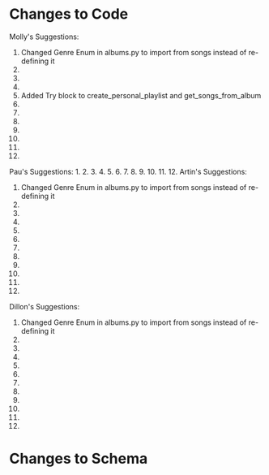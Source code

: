 # Changes to Code
Molly's Suggestions:
1. Changed Genre Enum in albums.py to import from songs instead of re-defining it
2. 
3. 
4. 
5. Added Try block to create_personal_playlist and get_songs_from_album
6. 
7. 
8. 
9. 
10. 
11. 
12. 
Pau's Suggestions:
1. 
2. 
3. 
4. 
5. 
6. 
7. 
8. 
9. 
10. 
11. 
12. 
Artin's Suggestions:
1. Changed Genre Enum in albums.py to import from songs instead of re-defining it
2. 
3. 
4. 
5. 
6. 
7. 
8. 
9. 
10. 
11. 
12. 
Dillon's Suggestions:
1. Changed Genre Enum in albums.py to import from songs instead of re-defining it
2. 
3. 
4. 
5. 
6. 
7. 
8. 
9. 
10. 
11. 
12. 
# Changes to Schema